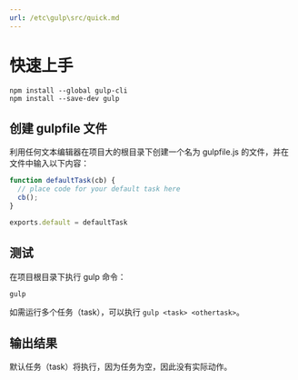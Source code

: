 ```yaml
---
url: /etc\gulp\src/quick.md
---
```

# 快速上手

```
npm install --global gulp-cli
npm install --save-dev gulp
```

## 创建 gulpfile 文件[​](https://www.gulpjs.com.cn/docs/getting-started/quick-start#%E5%88%9B%E5%BB%BA-gulpfile-%E6%96%87%E4%BB%B6 "Direct link to 创建 gulpfile 文件")

利用任何文本编辑器在项目大的根目录下创建一个名为 gulpfile.js 的文件，并在文件中输入以下内容：

```javascript
function defaultTask(cb) {
  // place code for your default task here
  cb();
}

exports.default = defaultTask
```

## 测试

在项目根目录下执行 gulp 命令：

```
gulp
```

如需运行多个任务（task），可以执行 `gulp <task> <othertask>`。

## 输出结果

默认任务（task）将执行，因为任务为空，因此没有实际动作。
